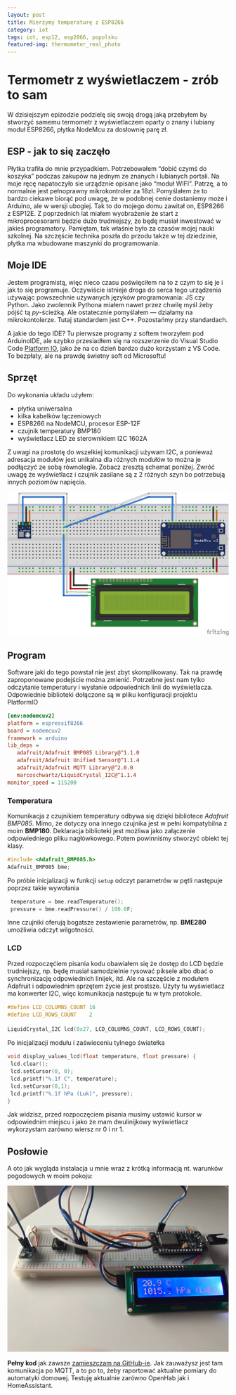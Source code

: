 ```yaml
---
layout: post
title: Mierzymy temperaturę z ESP8266
category: iot
tags: iot, esp12, esp2866, popolsku
featured-img: thermometer_real_photo
---
```


# Termometr z wyświetlaczem - zrób to sam
W dzisiejszym epizodzie podzielę się swoją drogą jaką przebyłem by stworzyć samemu termometr z wyświetlaczem oparty o znany i lubiany moduł ESP8266, płytka NodeMcu za dosłownię parę zł.

## ESP - jak to się zaczęło
Płytka trafiła do mnie przypadkiem. Potrzebowałem “dobić czymś do koszyka” podczas zakupów na jednym ze znanych i lubianych portali. Na moje ręcę napatoczyło sie urządznie opisane jako “moduł WIFI”. Patrzę, a to normalnie jest pełnoprawny mikrokontroler za 18zł. Pomyślałem że to bardzo ciekawe biorąć pod uwagę, że w podobnej cenie dostaniemy może i Arduino, ale w wersji ubogiej. Tak to do mojego domu zawitał on, ESP8266 z ESP12E. Z poprzednich lat miałem wyobrażenie że start z mikroprocesorami będzie dużo trudniejszy, że będę musiał inwestować w jakieś programatory. Pamiętam, tak właśnie było za czasów mojej nauki szkolnej. Na szczęście technika poszła do przodu także w tej dziedzinie, płytka ma wbudowane maszynki do programowania.

## Moje IDE
Jestem programistą, więc nieco czasu poświęciłem na to z czym to się je i jak to się programuje. Oczywiście istnieje droga do serca tego urządzenia używając powszechnie używanych języków programowania: JS czy Python. Jako zwolennik Pythona miałem nawet przez chwilę myśl żeby pójść tą *py*-ścieżką. Ale ostatecznie pomyślałem — działamy na mikrokontolerze. Tutaj standardem jest C++. Pozostańmy przy standardach. 

A jakie do tego IDE? Tu pierwsze programy z softem tworzyłem pod ArduinoIDE, ale szybko przesiadłem się na rozszerzenie do Visual Studio Code [Platform IO](https://platformio.org/install/ide?install=vscode), jako że na co dzień bardzo dużo korzystam z VS Code. To bezpłaty, ale na prawdę świetny soft od Microsoftu!

## Sprzęt
Do wykonania układu użyłem:
- płytka uniwersalna
- kilka kabelków łączeniowych
- ESP8266 na NodeMCU, procesor ESP-12F
- czujnik temperatury BMP180
- wyświetlacz LED ze sterownikiem I2C 1602A

Z uwagi na prostotę do wszelkiej komunikacji używam I2C, a ponieważ adresacja modułów jest unikalna dla różnych modułów to można je podłączyć ze sobą równolegle. Zobacz zresztą schemat poniżej. Zwróć uwagę że wyświetlacz i czujnik zasilane są z 2 różnych szyn bo potrzebują innych poziomów napięcia.

![](/assets/img/posts/thermometer_wiring.jpg)


## Program
Software jaki do tego powstał nie jest zbyt skomplikowany. Tak na prawdę zaproponowane podejście można zmienić. Potrzebne jest nam tylko odczytanie temperatury i wysłanie odpowiednich linii do wyświetlacza. Odpowiednie biblioteki dołączone są w pliku konfiguracji projektu PlatformIO
```ini
[env:nodemcuv2]
platform = espressif8266
board = nodemcuv2
framework = arduino
lib_deps =
   adafruit/Adafruit BMP085 Library@^1.1.0
   adafruit/Adafruit Unified Sensor@^1.1.4
   adafruit/Adafruit MQTT Library@^2.0.0
   marcoschwartz/LiquidCrystal_I2C@^1.1.4
monitor_speed = 115200

```

### Temperatura

Komunikacja z czujnikiem temperatury odbywa się dzięki bibliotece *Adafruit BMP085*. Mimo, że dotyczy ona innego czujnika jest w pełni kompatybilna z moim **BMP180**. Deklaracja biblioteki jest możliwa jako załączenie odpowiedniego pliku nagłówkowego. Potem powinniśmy stworzyć obiekt tej klasy.

```cpp
#include <Adafruit_BMP085.h>
Adafruit_BMP085 bme;
```

Po próbie inicjalizacji w funkcji `setup` odczyt parametrów w pętli następuje poprzez takie wywołania

```cpp
 temperature = bme.readTemperature();
 pressure = bme.readPressure() / 100.0F;
```
Inne czujniki oferują bogatsze zestawienie parametrów, np. **BME280** umożliwia odczyt wilgotności.

### LCD
Przed rozpoczęćiem pisania kodu obawiałem się że dostęp do LCD będzie trudniejszy, np. będę musiał samodzielnie rysować piksele albo dbać o synchronizację odpowiednich linijek, itd. Ale na szczęście z modułem Adafruit i odpowiednim sprzętem życie jest prostsze. Użyty tu wyświetlacz ma konwerter I2C, więc komunikacja następuje tu w tym protokole.

```cpp
#define LCD_COLUMNS_COUNT 16
#define LCD_ROWS_COUNT    2
 
LiquidCrystal_I2C lcd(0x27, LCD_COLUMNS_COUNT, LCD_ROWS_COUNT); 
```
Po inicjalizacji modułu i zaświeceniu tylnego światełka
```cpp
void display_values_lcd(float temperature, float pressure) {
 lcd.clear();
 lcd.setCursor(0, 0);
 lcd.printf("%.1f C", temperature);
 lcd.setCursor(0,1);
 lcd.printf("%.1f hPa (Luk)", pressure);
}
```
Jak widzisz, przed rozpoczęciem pisania musimy ustawić kursor w odpowiednim miejscu i jako że mam dwulinijkowy wyświetlacz wykorzystam zarówno wiersz nr 0 i nr 1.

## Posłowie
A oto jak wygląda instalacja u mnie wraz z krótką informacją nt. warunków pogodowych w moim pokoju:

![](/assets/img/posts/thermometer_real_photo.jpg)

**Pełny kod** jak zawsze [zamieszczam na GitHub-ie](https://github.com/lukaszkuczynski/my-iot-projects/blob/master/termometr/src/main.cpp). Jak zauważysz jest tam komunikacja po MQTT, a to po to, żeby raportować aktualne pomiary do automatyki domowej. Testuję aktualnie zarówno OpenHab jak i HomeAssistant.
